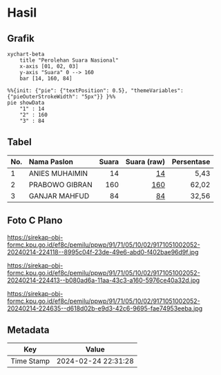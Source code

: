 # Hasil

## Grafik

```mermaid
xychart-beta
    title "Perolehan Suara Nasional"
    x-axis [01, 02, 03]
    y-axis "Suara" 0 --> 160
    bar [14, 160, 84]
```

```mermaid
%%{init: {"pie": {"textPosition": 0.5}, "themeVariables": {"pieOuterStrokeWidth": "5px"}} }%%
pie showData
    "1" : 14
    "2" : 160
    "3" : 84
```

## Tabel

| No. | Nama Paslon    | Suara | Suara (raw) | Persentase |
|:--- |:-------------- | -----:| -----------:| ----------:|
| 1   | ANIES MUHAIMIN | 14    | [14][p-1]   | 5,43       |
| 2   | PRABOWO GIBRAN | 160   | [160][p-2]  | 62,02      |
| 3   | GANJAR MAHFUD  | 84    | [84][p-3]   | 32,56      |


[p-1]: https://github.com/gigit-pemilu/pemilu-2024/blob/main/pilpres/hitung-suara/sub/91-papua/sub/71-kota-jayapura/sub/05-heram/sub/1002-waena/sub/052-tps/sub/paslon-1.txt
[p-2]: https://github.com/gigit-pemilu/pemilu-2024/blob/main/pilpres/hitung-suara/sub/91-papua/sub/71-kota-jayapura/sub/05-heram/sub/1002-waena/sub/052-tps/sub/paslon-2.txt
[p-3]: https://github.com/gigit-pemilu/pemilu-2024/blob/main/pilpres/hitung-suara/sub/91-papua/sub/71-kota-jayapura/sub/05-heram/sub/1002-waena/sub/052-tps/sub/paslon-3.txt

## Foto C Plano

https://sirekap-obj-formc.kpu.go.id/ef8c/pemilu/ppwp/91/71/05/10/02/9171051002052-20240214-224118--8995c04f-23de-49e6-abd0-f402bae96d9f.jpg

https://sirekap-obj-formc.kpu.go.id/ef8c/pemilu/ppwp/91/71/05/10/02/9171051002052-20240214-224413--b080ad6a-11aa-43c3-a160-5976ce40a32d.jpg

https://sirekap-obj-formc.kpu.go.id/ef8c/pemilu/ppwp/91/71/05/10/02/9171051002052-20240214-224635--d618d02b-e9d3-42c6-9695-fae74953eeba.jpg


## Metadata

| Key        | Value               |
| ---------- | ------------------- |
| Time Stamp | 2024-02-24 22:31:28 |




